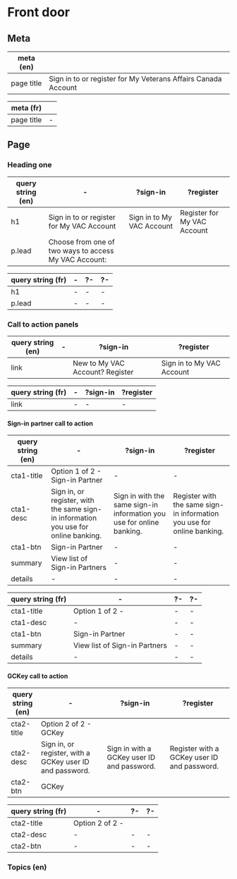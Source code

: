 
# Front door

## Meta 
| meta (en) |  |
|---|---|
| page title | Sign in to or register for My Veterans Affairs Canada Account |

| meta (fr) |  |
|---|---|
| page title | - |

## Page

### Heading one

| query string (en) | - | ?sign-in | ?register |
|---|---|---|---|
| h1 | Sign in to or register for My VAC Account | Sign in to My VAC Account | Register for My VAC Account |
| p.lead | Choose from one of two ways to access My VAC Account: |  |  |

| query string (fr) | - | ?- | ?- |
|---|---|---|---|
| h1 | - | - | - |
| p.lead | - | - | - |

### Call to action panels

| query string (en) | - | ?sign-in | ?register |
|---|---|---|---|
| link | | New to My VAC Account? Register | Sign in to My VAC Account |

| query string (fr)  | - | ?sign-in | ?register |
|---|---|---|---|
| link | - | - | - |

#### Sign-in partner call to action 

| query string (en) | - | ?sign-in | ?register |
|---|---|---|---|
| cta1-title | Option 1 of 2 - Sign-in Partner | - | - |
| cta1-desc | Sign in, or register, with the same sign-in information you use for online banking. | Sign in with the same sign-in information you use for online banking. | Register with the same sign-in information you use for online banking. |
| cta1-btn | Sign-in Partner | - | - |
| summary | View list of Sign-in Partners | - | - |
| details | - | - | - |

| query string (fr) | - | ?- | ?- |
|---|---|---|---|
| cta1-title | Option 1 of 2 -  | - | - |
| cta1-desc | - | - | - |
| cta1-btn | Sign-in Partner | - | - |
| summary | View list of Sign-in Partners | - | - |
| details | - | - | - |

#### GCKey call to action

| query string (en) | - | ?sign-in | ?register |
|---|---|---|---|
| cta2-title | Option 2 of 2 - GCKey |  |  |
| cta2-desc | Sign in, or register, with a GCKey user ID and password. | Sign in with a GCKey user ID and password. | Register with a GCKey user ID and password. |
| cta2-btn | GCKey |  |  |

| query string (fr) | - | ?- | ?- |
|---|---|---|---|
| cta2-title | Option 2 of 2 -  |  |  |
| cta2-desc | - | - | - |
| cta2-btn | - | - | - |

### Topics (en)